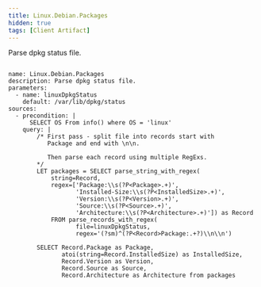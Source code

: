 ```yaml
---
title: Linux.Debian.Packages
hidden: true
tags: [Client Artifact]
---
```


Parse dpkg status file.

<pre><code class="language-yaml">
name: Linux.Debian.Packages
description: Parse dpkg status file.
parameters:
  - name: linuxDpkgStatus
    default: /var/lib/dpkg/status
sources:
  - precondition: |
      SELECT OS From info() where OS = 'linux'
    query: |
        /* First pass - split file into records start with
           Package and end with \n\n.

           Then parse each record using multiple RegExs.
        */
        LET packages = SELECT parse_string_with_regex(
            string=Record,
            regex=['Package:\\s(?P&lt;Package&gt;.+)',
                   'Installed-Size:\\s(?P&lt;InstalledSize&gt;.+)',
                   'Version:\\s(?P&lt;Version&gt;.+)',
                   'Source:\\s(?P&lt;Source&gt;.+)',
                   'Architecture:\\s(?P&lt;Architecture&gt;.+)']) as Record
            FROM parse_records_with_regex(
                   file=linuxDpkgStatus,
                   regex='(?sm)^(?P&lt;Record&gt;Package:.+?)\\n\\n')

        SELECT Record.Package as Package,
               atoi(string=Record.InstalledSize) as InstalledSize,
               Record.Version as Version,
               Record.Source as Source,
               Record.Architecture as Architecture from packages

</code></pre>

